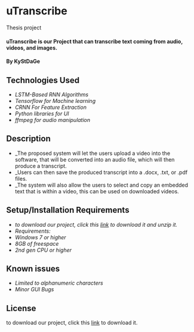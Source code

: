 # uTranscribe
Thesis project
#### uTranscribe is our Project that can transcribe text coming from audio, videos, and images.

#### By KyStDaGe

## Technologies Used

* _LSTM-Based RNN Algorithms_
* _Tensorflow for Machine learning_
* _CRNN For Feature Extraction_
* _Python libraries for UI_
* _ffmpeg for audio manipulation_

## Description

* _The proposed system will let the users upload a video into the software, that will be converted into an audio file, which will then produce a transcript.
* _Users can then save the produced transcript into a .docx, .txt, or .pdf files. 
* _The system will also allow the users to select and copy an embedded text that is within a video, this can be used on downloaded videos.

## Setup/Installation Requirements

* _to download our project, click this [link](https://drive.google.com/file/d/1DCY75HhHWXhNfGsFH89op-bYVlKpVkSq/view?usp=sharing) to download it and unzip it._
* _Requirements:_
* _Windows 7 or higher_
* _8GB of freespace_
* _2nd gen CPU or higher_

## Known issues

* _Limited to alphanumeric characters_
* _Minor GUI Bugs_

## License

to download our project, click this [link](https://drive.google.com/file/d/1DCY75HhHWXhNfGsFH89op-bYVlKpVkSq/view?usp=sharing) to download it.
